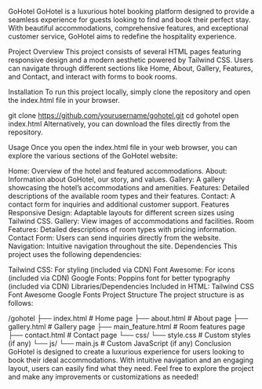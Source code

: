 GoHotel
GoHotel is a luxurious hotel booking platform designed to provide a seamless experience for guests looking to find and book their perfect stay. With beautiful accommodations, comprehensive features, and exceptional customer service, GoHotel aims to redefine the hospitality experience.

Project Overview
This project consists of several HTML pages featuring responsive design and a modern aesthetic powered by Tailwind CSS. Users can navigate through different sections like Home, About, Gallery, Features, and Contact, and interact with forms to book rooms.

Installation
To run this project locally, simply clone the repository and open the index.html file in your browser.

git clone https://github.com/yourusername/gohotel.git
cd gohotel
open index.html
Alternatively, you can download the files directly from the repository.

Usage
Once you open the index.html file in your web browser, you can explore the various sections of the GoHotel website:

Home: Overview of the hotel and featured accommodations.
About: Information about GoHotel, our story, and values.
Gallery: A gallery showcasing the hotel’s accommodations and amenities.
Features: Detailed descriptions of the available room types and their features.
Contact: A contact form for inquiries and additional customer support.
Features
Responsive Design: Adaptable layouts for different screen sizes using Tailwind CSS.
Gallery: View images of accommodations and facilities.
Room Features: Detailed descriptions of room types with pricing information.
Contact Form: Users can send inquiries directly from the website.
Navigation: Intuitive navigation throughout the site.
Dependencies
This project uses the following dependencies:

Tailwind CSS: For styling (included via CDN)
Font Awesome: For icons (included via CDN)
Google Fonts: Poppins font for better typography (included via CDN)
Libraries/Dependencies Included in HTML:
Tailwind CSS
Font Awesome
Google Fonts
Project Structure
The project structure is as follows:

/gohotel
├── index.html               # Home page
├── about.html               # About page
├── gallery.html             # Gallery page
├── main_feature.html        # Room features page
├── contact.html             # Contact page
└── css/
    └── style.css            # Custom styles (if any)
└── js/
    └── main.js              # Custom JavaScript (if any)
Conclusion
GoHotel is designed to create a luxurious experience for users looking to book their ideal accommodations. With intuitive navigation and an engaging layout, users can easily find what they need. Feel free to explore the project and make any improvements or customizations as needed!
